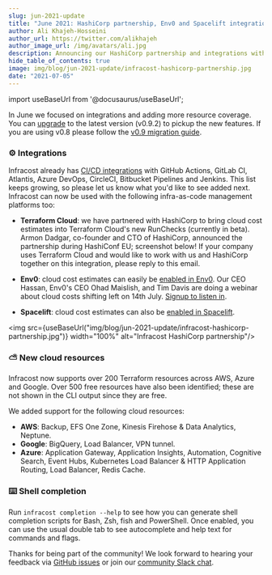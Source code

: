 ```yaml
---
slug: jun-2021-update
title: "June 2021: HashiCorp partnership, Env0 and Spacelift integrations!"
author: Ali Khajeh-Hosseini
author_url: https://twitter.com/alikhajeh
author_image_url: /img/avatars/ali.jpg
description: Announcing our HashiCorp partnership and integrations with Env0 and Spacelift
hide_table_of_contents: true
image: img/blog/jun-2021-update/infracost-hashicorp-partnership.jpg
date: "2021-07-05"
---
```


import useBaseUrl from '@docusaurus/useBaseUrl';

In June we focused on integrations and adding more resource coverage. You can [upgrade](/docs/#1-install-infracost) to the latest version (v0.9.2) to pickup the new features. If you are using v0.8 please follow the [v0.9 migration guide](/docs/guides/v0.9_migration).

<!--truncate-->

### ⚙️ Integrations

Infracost already has [CI/CD integrations](/docs/integrations/cicd/) with GitHub Actions, GitLab CI, Atlantis, Azure DevOps, CircleCI, Bitbucket Pipelines and Jenkins. This list keeps growing, so please let us know what you'd like to see added next. Infracost can now be used with the following infra-as-code management platforms too:

- **Terraform Cloud**: we have partnered with HashiCorp to bring cloud cost estimates into Terraform Cloud's new RunChecks (currently in beta). Armon Dadgar, co-founder and CTO of HashiCorp, announced the partnership during HashiConf EU; screenshot below! If your company uses Terraform Cloud and would like to work with us and HashiCorp together on this integration, please reply to this email.

- **Env0**: cloud cost estimates can easily be [enabled in Env0](https://docs.env0.com/docs/cost-estimation). Our CEO Hassan, Env0's CEO Ohad Maislish, and Tim Davis are doing a webinar about cloud costs shifting left on 14th July. [Signup to listen in](https://www.brighttalk.com/webcast/18739/496711/shifting-left-cloud-cost-with-infrastructure-as-code).

- **Spacelift**: cloud cost estimates can also be [enabled in Spacelift](https://docs.spacelift.io/vendors/terraform/infracost).

<img src={useBaseUrl("img/blog/jun-2021-update/infracost-hashicorp-partnership.jpg")} width="100%" alt="Infracost HashiCorp partnership"/>

### ⛅ New cloud resources

Infracost now supports over 200 Terraform resources across AWS, Azure and Google. Over 500 free resources have also been identified; these are not shown in the CLI output since they are free.

We added support for the following cloud resources:
- **AWS**: Backup, EFS One Zone, Kinesis Firehose & Data Analytics, Neptune.
- **Google**: BigQuery, Load Balancer, VPN tunnel.
- **Azure**: Application Gateway, Application Insights, Automation, Cognitive Search, Event Hubs, Kubernetes Load Balancer & HTTP Application Routing, Load Balancer, Redis Cache.

### ⌨️ Shell completion

Run `infracost completion --help` to see how you can generate shell completion scripts for Bash, Zsh, fish and PowerShell. Once enabled, you can use the usual double tab to see autocomplete and help text for commands and flags.

Thanks for being part of the community! We look forward to hearing your feedback via [GitHub issues](https://github.com/infracost/infracost/issues/) or join our [community Slack chat](https://www.infracost.io/community-chat).
